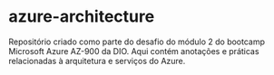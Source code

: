 # azure-architecture
Repositório criado como parte do desafio do módulo 2 do bootcamp Microsoft Azure AZ-900 da DIO. Aqui contém anotações e práticas relacionadas à arquitetura e serviços do Azure.
